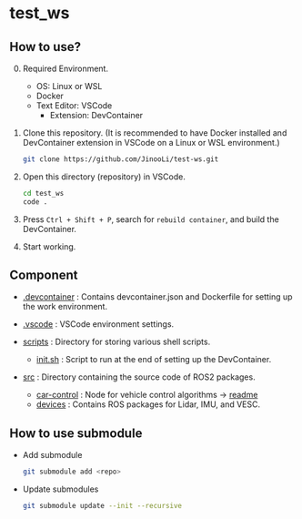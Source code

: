 # test_ws

## How to use?
0. Required Environment.
    - OS: Linux or WSL
    - Docker
    - Text Editor: VSCode
        - Extension: DevContainer

1. Clone this repository. (It is recommended to have Docker installed and DevContainer extension in VSCode on a Linux or WSL environment.)

    ```bash
    git clone https://github.com/JinooLi/test-ws.git
    ```

2. Open this directory (repository) in VSCode.

    ```bash
    cd test_ws
    code .
    ```

3. Press `Ctrl + Shift + P`, search for `rebuild container`, and build the DevContainer.

4. Start working.

## Component

- [.devcontainer](./.devcontainer) : Contains devcontainer.json and Dockerfile for setting up the work environment.

- [.vscode](./.vscode) : VSCode environment settings.

- [scripts](./scripts/) : Directory for storing various shell scripts.
    - [init.sh](./scripts/init.sh) : Script to run at the end of setting up the DevContainer.

- [src](./src/) : Directory containing the source code of ROS2 packages.
    - [car-control](./src/car-control/) : Node for vehicle control algorithms -> [readme](./src/car-control/README.md)
    - [devices](./src/devices/) : Contains ROS packages for Lidar, IMU, and VESC.

## How to use submodule

- Add submodule
    ```bash
    git submodule add <repo>
    ```

- Update submodules
    ```bash
    git submodule update --init --recursive
    ```

